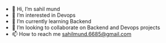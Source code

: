 - 👋 Hi, I’m sahil mund
- 👀 I’m interested in Devops
- 🌱 I’m currently learning Backend
- 💞️ I’m looking to collaborate on Backend and Devops projects
- 📫 How to reach me sahilmund.6685@gmail.com

<!---
sahil-009/sahil-009 is a ✨ special ✨ repository because its `README.md` (this file) appears on your GitHub profile.
You can click the Preview link to take a look at your changes.
--->
